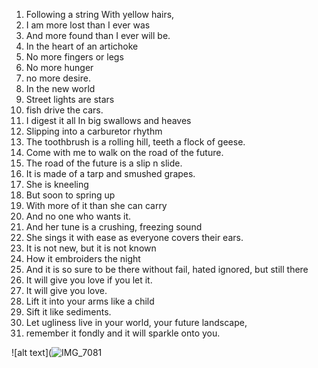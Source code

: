1. Following a string With yellow hairs,
1. I am more lost than I ever was
1. And more found than I ever will be.
1. In the heart of an artichoke 
1. No more fingers or legs
1. No more hunger 
1. no more desire.
1. In the new world
1. Street lights are stars
1. fish drive the cars.
1. I digest it all In big swallows and heaves
1. Slipping into a carburetor rhythm
1. The toothbrush is a rolling hill, teeth a flock of geese.
1. Come with me to walk on the road of the future.
1. The road of the future is a slip n slide.
1. It is made of a tarp and smushed grapes. 
1. She is kneeling 
1. But soon to spring up 
1. With more of it than she can carry
1. And no one who wants it.
1. And her tune is a crushing, freezing sound
1. She sings it with ease as everyone covers their ears.
1. It is not new, but it is not known
1. How it embroiders the night 
1. And it is so sure to be there without fail, hated ignored, but still there
1. It will give you love if you let it.
1. It will give you love.
1. Lift it into your arms like a child
1. Sift it like sediments.
1. Let ugliness live in your world, your future landscape,
1. remember it fondly and it will sparkle onto you.

![alt text](![IMG_7081](https://github.com/user-attachments/assets/7ae27b61-6f17-4df0-9240-3fdb40b551e2)
